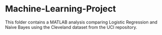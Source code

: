 # Machine-Learning-Project
This folder contains a MATLAB analysis comparing Logistic Regression and Naive Bayes using the Cleveland dataset from the UCI repository.
